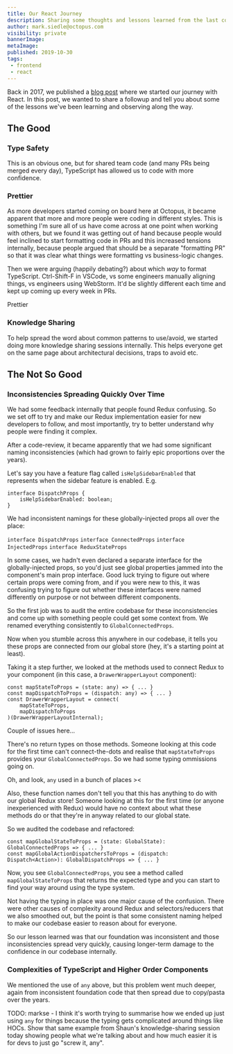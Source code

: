 ```yaml
---
title: Our React Journey
description: Sharing some thoughts and lessons learned from the last couple of years using React.
author: mark.siedle@octopus.com
visibility: private
bannerImage:
metaImage:
published: 2019-10-30
tags:
 - frontend
 - react
---
```


Back in 2017, we published a [blog post](/blog/2017-11/octopus-v4-angular-to-react.md) where we started our journey with React. In this post, we wanted to share a followup and tell you about some of the lessons we've been learning and observing along the way.

## The Good

### Type Safety

This is an obvious one, but for shared team code (and many PRs being merged every day), TypeScript has allowed us to code with more confidence.

### Prettier

As more developers started coming on board here at Octopus, it became apparent that more and more people were coding in different styles. This is something I'm sure all of us have come across at one point when working with others, but we found it was getting out of hand because people would feel inclined to start formatting code in PRs and this increased tensions internally, because people argued that should be a separate "formatting PR" so that it was clear what things were formatting vs business-logic changes.

Then we were arguing (happily debating?) about which _way_ to format TypeScript. Ctrl-Shift-F in VSCode, vs some engineers manually aligning things, vs engineers using WebStorm. It'd be slightly different each time and kept up coming up every week in PRs.

Prettier

### Knowledge Sharing

To help spread the word about common patterns to use/avoid, we started doing more knowledge sharing sessions internally. This helps everyone get on the same page about architectural decisions, traps to avoid etc.

## The Not So Good

### Inconsistencies Spreading Quickly Over Time

We had some feedback internally that people found Redux confusing. So we set off to try and make our Redux implementation easier for new developers to follow, and most importantly, try to better understand why people were finding it complex.

After a code-review, it became apparently that we had some significant naming inconsistencies (which had grown to fairly epic proportions over the years).

Let's say you have a feature flag called `isHelpSidebarEnabled` that represents when the sidebar feature is enabled. E.g.

```
interface DispatchProps {
    isHelpSidebarEnabled: boolean;
}
```

We had inconsistent namings for these globally-injected props all over the place:

`interface DispatchProps`
`interface ConnectedProps`
`interface InjectedProps`
`interface ReduxStateProps`

In some cases, we hadn't even declared a separate interface for the globally-injected props, so you'd just see global properties jammed into the component's main prop interface. Good luck trying to figure out where certain props were coming from, and if you were new to this, it was confusing trying to figure out whether these interfaces were named differently on purpose or not between different components.

So the first job was to audit the entire codebase for these inconsistencies and come up with something people could get some context from. We renamed everything consistently to `GlobalConnectedProps`.

Now when you stumble across this anywhere in our codebase, it tells you these props are connected from our global store (hey, it's a starting point at least).

Taking it a step further, we looked at the methods used to connect Redux to your component (in this case, a `DrawerWrapperLayout` component):

```
const mapStateToProps = (state: any) => { ... }
const mapDispatchToProps = (dispatch: any) => { ... }
const DrawerWrapperLayout = connect(
    mapStateToProps,
    mapDispatchToProps
)(DrawerWrapperLayoutInternal);
```

Couple of issues here...

There's no return types on those methods. Someone looking at this code for the first time can't connect-the-dots and realise that `mapStateToProps` provides your `GlobalConnectedProps`. So we had some typing ommissions going on.

Oh, and look, `any` used in a bunch of places ><

Also, these function names don't tell you that this has anything to do with our global Redux store! Someone looking at this for the first time (or anyone inexperienced with Redux) would have no context about what these methods do or that they're in anyway related to our global state.

So we audited the codebase and refactored:

```
const mapGlobalStateToProps = (state: GlobalState): GlobalConnectedProps => { ... }
const mapGlobalActionDispatchersToProps = (dispatch: Dispatch<Action>): GlobalDispatchProps => { ... }
```

Now, you see `GlobalConnectedProps`, you see a method called `mapGlobalStateToProps` that returns the expected type and you can start to find your way around using the type system.

Not having the typing in place was one major cause of the confusion. There were other causes of complexity around Redux and selectors/reducers that we also smoothed out, but the point is that some consistent naming helped to make our codebase easier to reason about for everyone.

So our lesson learned was that our foundation was inconsistent and those inconsistencies spread very quickly, causing longer-term damage to the confidence in our codebase internally.

### Complexities of TypeScript and Higher Order Components

We mentioned the use of `any` above, but this problem went much deeper, again from inconsistent foundation code that then spread due to copy/pasta over the years.

TODO: markse - I think it's worth trying to summarise how we ended up just using `any` for things because the typing gets complicated around things like HOCs. Show that same example from Shaun's knowledge-sharing session today showing people what we're talking about and how much easier it is for devs to just go "screw it, any".
